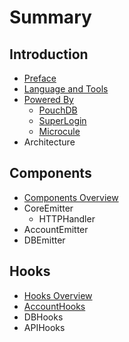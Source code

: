 # Summary

## Introduction
* [Preface](README.md)
* [Language and Tools](technologies.md)
* [Powered By](powered-by.md)
    * [PouchDB](pouchdb.md)
    * [SuperLogin](superlogin.md)
    * [Microcule](microcule.md)
* Architecture

## Components
* [Components Overview](components-overview.md)
* CoreEmitter
    * HTTPHandler
* AccountEmitter
* DBEmitter

## Hooks
* [Hooks Overview](hooks-overview.md)
* [AccountHooks](accounthooks.md)
* DBHooks
* APIHooks

